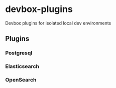# devbox-plugins
Devbox plugins for isolated local dev environments


## Plugins

### Postgresql

### Elasticsearch

### OpenSearch

